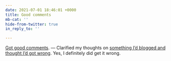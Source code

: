 ```yaml
---
date: 2021-07-01 18:46:01 +0000
title: Good comments
mb-cat: ''
hide-from-twitter: true
in_reply_to: ''

---
```

[Got good comments](https://www.thisdaysportion.com/posts/notes-on-the-indieweb-3-who-s-it-for/#comments). — Clarified my thoughts on [something I’d blogged and thought I’d got wrong](https://www.thisdaysportion.com/posts/perfect-blogging-platform-crossposting-and-conversation/). Yes, I definitely did get it wrong.